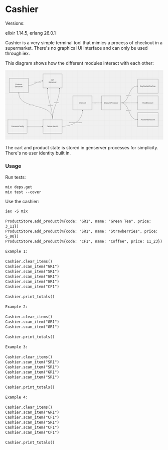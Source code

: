 # Cashier

Versions:

elixir 1.14.5, erlang 26.0.1

Cashier is a very simple terminal tool that mimics a process of checkout in a supermarket. There's no graphical UI interface and can only be used through iex.

This diagram shows how the different modules interact with each other:

![image](./diagram.png)

The cart and product state is stored in genserver processes for simplicity. There's no user identity built in.

### Usage

Run tests:

```
mix deps.get
mix test --cover
```

Use the cashier:

```
iex -S mix

ProductStore.add_product(%{code: "GR1", name: "Green Tea", price: 3_11})
ProductStore.add_product(%{code: "SR1", name: "Strawberries", price: 5_00})
ProductStore.add_product(%{code: "CF1", name: "Coffee", price: 11_23})

Example 1:

Cashier.clear_items()
Cashier.scan_item("GR1")
Cashier.scan_item("SR1")
Cashier.scan_item("GR1")
Cashier.scan_item("GR1")
Cashier.scan_item("CF1")

Cashier.print_totals()

Example 2:

Cashier.clear_items()
Cashier.scan_item("GR1")
Cashier.scan_item("GR1")

Cashier.print_totals()

Example 3:

Cashier.clear_items()
Cashier.scan_item("SR1")
Cashier.scan_item("SR1")
Cashier.scan_item("GR1")
Cashier.scan_item("SR1")

Cashier.print_totals()

Example 4:

Cashier.clear_items()
Cashier.scan_item("GR1")
Cashier.scan_item("CF1")
Cashier.scan_item("SR1")
Cashier.scan_item("CF1")
Cashier.scan_item("CF1")

Cashier.print_totals()
```